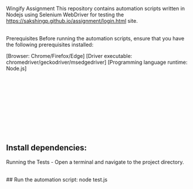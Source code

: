 Wingify Assignment
This repository contains automation scripts written in Nodejs using Selenium WebDriver for testing the https://sakshingp.github.io/assignment/login.html site.
 <br />
  <br />

Prerequisites
Before running the automation scripts, ensure that you have the following prerequisites installed:

[Browser: Chrome/Firefox/Edge]
[Driver executable: chromedriver/geckodriver/msedgedriver]
[Programming language runtime: Node.js]

<br/>
 <br />
 <br />
<br />
 <br />
 <br />

<br />
 <br />
 <br />

## Install dependencies:
Running the Tests -
Open a terminal and navigate to the project directory.

<br />
## Run the automation script:
node test.js
 
 

